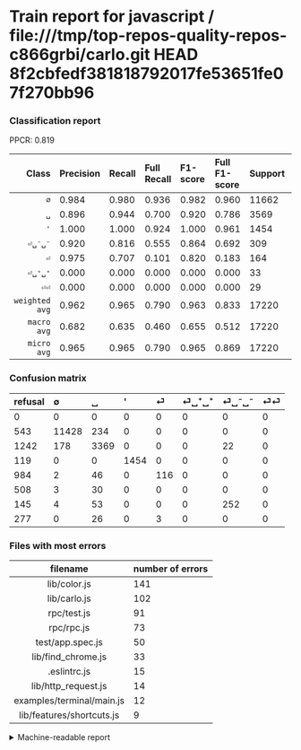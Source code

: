 # Train report for javascript / file:///tmp/top-repos-quality-repos-c866grbi/carlo.git HEAD 8f2cbfedf381818792017fe53651fe07f270bb96

### Classification report

PPCR: 0.819

| Class | Precision | Recall | Full Recall | F1-score | Full F1-score | Support | Full Support | PPCR |
|------:|:----------|:-------|:------------|:---------|:---------|:--------|:-------------|:-----|
| `∅` | 0.984| 0.980| 0.936| 0.982| 0.960| 11662| 12205| 0.956 |
| `␣` | 0.896| 0.944| 0.700| 0.920| 0.786| 3569| 4811| 0.742 |
| `'` | 1.000| 1.000| 0.924| 1.000| 0.961| 1454| 1573| 0.924 |
| `⏎␣⁻␣⁻` | 0.920| 0.816| 0.555| 0.864| 0.692| 309| 454| 0.681 |
| `⏎` | 0.975| 0.707| 0.101| 0.820| 0.183| 164| 1148| 0.143 |
| `⏎␣⁺␣⁺` | 0.000| 0.000| 0.000| 0.000| 0.000| 33| 541| 0.061 |
| `⏎⏎` | 0.000| 0.000| 0.000| 0.000| 0.000| 29| 306| 0.095 |
| `weighted avg` | 0.962| 0.965| 0.790| 0.963| 0.833| 17220| 21038| 0.819 |
| `macro avg` | 0.682| 0.635| 0.460| 0.655| 0.512| 17220| 21038| 0.819 |
| `micro avg` | 0.965| 0.965| 0.790| 0.965| 0.869| 17220| 21038| 0.819 |

### Confusion matrix

|refusal|  ∅| ␣| '| ⏎| ⏎␣⁺␣⁺| ⏎␣⁻␣⁻| ⏎⏎| 
|:---|:---|:---|:---|:---|:---|:---|:---|
|0 |0 |0 |0 |0 |0 |0 |0 |
|543 |11428 |234 |0 |0 |0 |0 |0 |
|1242 |178 |3369 |0 |0 |0 |22 |0 |
|119 |0 |0 |1454 |0 |0 |0 |0 |
|984 |2 |46 |0 |116 |0 |0 |0 |
|508 |3 |30 |0 |0 |0 |0 |0 |
|145 |4 |53 |0 |0 |0 |252 |0 |
|277 |0 |26 |0 |3 |0 |0 |0 |

### Files with most errors

| filename | number of errors|
|:----:|:-----|
| lib/color.js | 141 |
| lib/carlo.js | 102 |
| rpc/test.js | 91 |
| rpc/rpc.js | 73 |
| test/app.spec.js | 50 |
| lib/find_chrome.js | 33 |
| .eslintrc.js | 15 |
| lib/http_request.js | 14 |
| examples/terminal/main.js | 12 |
| lib/features/shortcuts.js | 9 |

<details>
    <summary>Machine-readable report</summary>
```json
{
  "cl_report": {"\u0027": {"f1-score": 1.0, "precision": 1.0, "recall": 1.0, "support": 1454}, "macro avg": {"f1-score": 0.6551154073969457, "precision": 0.682126509664906, "recall": 0.6352496827023604, "support": 17220}, "micro avg": {"f1-score": 0.9650987224157956, "precision": 0.9650987224157956, "recall": 0.9650987224157956, "support": 17220}, "weighted avg": {"f1-score": 0.9633417810821172, "precision": 0.9623613529075168, "recall": 0.9650987224157956, "support": 17220}, "\u2205": {"f1-score": 0.9819134768226145, "precision": 0.9839001291433491, "recall": 0.9799348310752872, "support": 11662}, "\u23ce": {"f1-score": 0.8197879858657244, "precision": 0.9747899159663865, "recall": 0.7073170731707317, "support": 164}, "\u23ce\u23ce": {"f1-score": 0.0, "precision": 0.0, "recall": 0.0, "support": 29}, "\u23ce\u2423\u207a\u2423\u207a": {"f1-score": 0.0, "precision": 0.0, "recall": 0.0, "support": 33}, "\u23ce\u2423\u207b\u2423\u207b": {"f1-score": 0.8644939965694682, "precision": 0.9197080291970803, "recall": 0.8155339805825242, "support": 309}, "\u2423": {"f1-score": 0.9196123925208135, "precision": 0.8964874933475253, "recall": 0.9439618940879798, "support": 3569}},
  "cl_report_full": {"\u0027": {"f1-score": 0.9606871489924018, "precision": 1.0, "recall": 0.9243483788938335, "support": 1573}, "macro avg": {"f1-score": 0.5117081639448902, "precision": 0.682126509664906, "recall": 0.4595810764314309, "support": 21038}, "micro avg": {"f1-score": 0.8687856134664645, "precision": 0.9650987224157956, "recall": 0.7899515163038312, "support": 21038}, "weighted avg": {"f1-score": 0.8332416943225402, "precision": 0.9236195776915299, "recall": 0.7899515163038312, "support": 21038}, "\u2205": {"f1-score": 0.9595298068849706, "precision": 0.9839001291433491, "recall": 0.9363375665710775, "support": 12205}, "\u23ce": {"f1-score": 0.18310970797158643, "precision": 0.9747899159663865, "recall": 0.10104529616724739, "support": 1148}, "\u23ce\u23ce": {"f1-score": 0.0, "precision": 0.0, "recall": 0.0, "support": 306}, "\u23ce\u2423\u207a\u2423\u207a": {"f1-score": 0.0, "precision": 0.0, "recall": 0.0, "support": 541}, "\u23ce\u2423\u207b\u2423\u207b": {"f1-score": 0.6923076923076923, "precision": 0.9197080291970803, "recall": 0.5550660792951542, "support": 454}, "\u2423": {"f1-score": 0.7863227914575797, "precision": 0.8964874933475253, "recall": 0.7002702140927042, "support": 4811}},
  "ppcr": 0.8185188706150774
}
```
</details>
